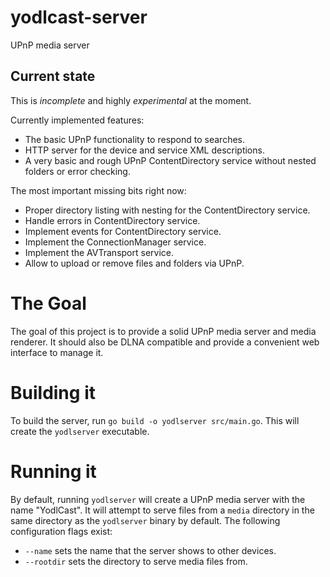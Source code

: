 # yodlcast-server
UPnP media server

## Current state

This is *incomplete* and highly *experimental* at the moment.

Currently implemented features:

* The basic UPnP functionality to respond to searches.
* HTTP server for the device and service XML descriptions.
* A very basic and rough UPnP ContentDirectory service without nested folders or error checking.

The most important missing bits right now:

* Proper directory listing with nesting for the ContentDirectory service.
* Handle errors in ContentDirectory service.
* Implement events for ContentDirectory service.
* Implement the ConnectionManager service.
* Implement the AVTransport service.
* Allow to upload or remove files and folders via UPnP.

# The Goal

The goal of this project is to provide a solid UPnP media server and media renderer.
It should also be DLNA compatible and provide a convenient web interface to manage it.

# Building it
To build the server, run `go build -o yodlserver src/main.go`. This will create the `yodlserver` executable.

# Running it
By default, running `yodlserver` will create a UPnP media server with the name "YodlCast".
It will attempt to serve files from a `media` directory in the same directory as the `yodlserver` binary by default. The following configuration flags exist:

* `--name` sets the name that the server shows to other devices.
* `--rootdir` sets the directory to serve media files from.